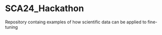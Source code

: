 # SCA24_Hackathon

Repository containg examples of how scientific data can be applied to fine-tuning
